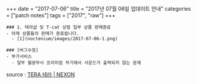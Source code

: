 +++
date = "2017-07-06"
title = "2017년 07월 06일 업데이트 안내"
categories = ["patch notes"]
tags = ["2017", "raw"]
+++

```
### 1. 테라샵 및 T-cat 상점 일부 상품 판매종료
- 아래 상품들의 판매가 종료됩니다.
  - [1](noctenium/images/2017-07-06-1.png)

### [버그수정]
- 부가서비스
  - 일부 월광무사 프리미엄 무기에서 사운드가 출력되지 않는 문제
```

source : [TERA 테라 | NEXON](http://tera.nexon.com/news/update/view.aspx?n4articlesn=285)
